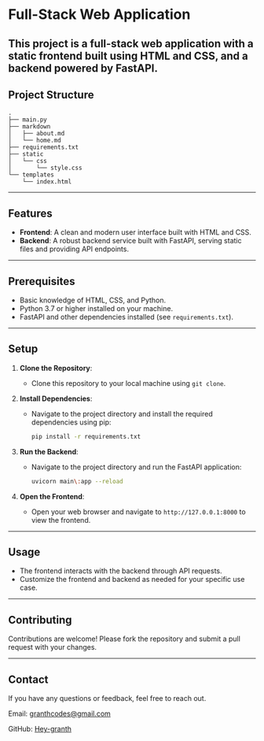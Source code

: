 # Full-Stack Web Application

This project is a full-stack web application with a static frontend built using HTML and CSS, and a backend powered by FastAPI.
---
## Project Structure

```
.
├── main.py
├── markdown
│   ├── about.md
│   └── home.md
├── requirements.txt
├── static
│   └── css
│       └── style.css
└── templates
    └── index.html
```
---
## Features

- **Frontend**: A clean and modern user interface built with HTML and CSS.
- **Backend**: A robust backend service built with FastAPI, serving static files and providing API endpoints.
---
## Prerequisites

- Basic knowledge of HTML, CSS, and Python.
- Python 3.7 or higher installed on your machine.
- FastAPI and other dependencies installed (see `requirements.txt`).
---
## Setup

1. **Clone the Repository**:
    - Clone this repository to your local machine using `git clone`.

2. **Install Dependencies**:
    - Navigate to the project directory and install the required dependencies using pip:
      ```bash
      pip install -r requirements.txt
      ```

3. **Run the Backend**:
    - Navigate to the project directory and run the FastAPI application:
      ```bash
      uvicorn main\:app --reload
      ```

4. **Open the Frontend**:
    - Open your web browser and navigate to `http://127.0.0.1:8000` to view the frontend.
---
## Usage

- The frontend interacts with the backend through API requests.
- Customize the frontend and backend as needed for your specific use case.
---
## Contributing

Contributions are welcome! Please fork the repository and submit a pull request with your changes.

---
## Contact

If you have any questions or feedback, feel free to reach out.

Email: [granthcodes@gmail.com](mailto:granthcodes@gmail.com)

GitHub: [Hey-granth](https://www.github.com/Hey-granth)